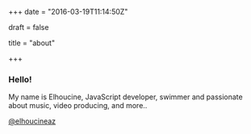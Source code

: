 +++
date = "2016-03-19T11:14:50Z"


draft = false

title = "about"

+++

### Hello!

My name is Elhoucine, JavaScript developer, swimmer and passionate about music, video producing, and more..

[@elhoucineaz](https://twitter.com/elhoucineaz)
